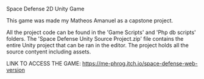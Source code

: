 Space Defense 2D Unity Game

This game was made my Matheos Amanuel as a capstone project.

All the project code can be found in the 'Game Scripts' and 'Php db scripts' folders.
The 'Space Defense Unity Source Project.zip' file contains the entire Unity project that can be ran in the editor.
The project holds all the source contyent including assets.

LINK TO ACCESS THE GAME: https://me-phrog.itch.io/space-defense-web-version
